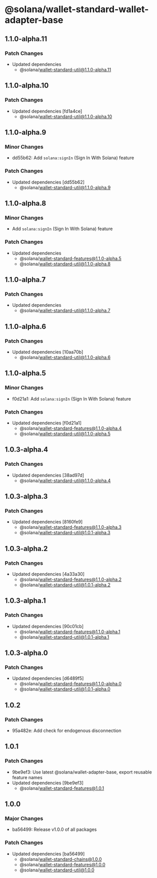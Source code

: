 # @solana/wallet-standard-wallet-adapter-base

## 1.1.0-alpha.11

### Patch Changes

-   Updated dependencies
    -   @solana/wallet-standard-util@1.1.0-alpha.11

## 1.1.0-alpha.10

### Patch Changes

-   Updated dependencies [fd1a4ce]
    -   @solana/wallet-standard-util@1.1.0-alpha.10

## 1.1.0-alpha.9

### Minor Changes

-   dd55b62: Add `solana:signIn` (Sign In With Solana) feature

### Patch Changes

-   Updated dependencies [dd55b62]
    -   @solana/wallet-standard-util@1.1.0-alpha.9

## 1.1.0-alpha.8

### Minor Changes

-   Add `solana:signIn` (Sign In With Solana) feature

### Patch Changes

-   Updated dependencies
    -   @solana/wallet-standard-features@1.1.0-alpha.5
    -   @solana/wallet-standard-util@1.1.0-alpha.8

## 1.1.0-alpha.7

### Patch Changes

-   Updated dependencies
    -   @solana/wallet-standard-util@1.1.0-alpha.7

## 1.1.0-alpha.6

### Patch Changes

-   Updated dependencies [10aa70b]
    -   @solana/wallet-standard-util@1.1.0-alpha.6

## 1.1.0-alpha.5

### Minor Changes

-   f0d21a1: Add `solana:signIn` (Sign In With Solana) feature

### Patch Changes

-   Updated dependencies [f0d21a1]
    -   @solana/wallet-standard-features@1.1.0-alpha.4
    -   @solana/wallet-standard-util@1.1.0-alpha.5

## 1.0.3-alpha.4

### Patch Changes

-   Updated dependencies [38ad97d]
    -   @solana/wallet-standard-util@1.1.0-alpha.4

## 1.0.3-alpha.3

### Patch Changes

-   Updated dependencies [8160fe9]
    -   @solana/wallet-standard-features@1.1.0-alpha.3
    -   @solana/wallet-standard-util@1.0.1-alpha.3

## 1.0.3-alpha.2

### Patch Changes

-   Updated dependencies [4a33a30]
    -   @solana/wallet-standard-features@1.1.0-alpha.2
    -   @solana/wallet-standard-util@1.0.1-alpha.2

## 1.0.3-alpha.1

### Patch Changes

-   Updated dependencies [90c01cb]
    -   @solana/wallet-standard-features@1.1.0-alpha.1
    -   @solana/wallet-standard-util@1.0.1-alpha.1

## 1.0.3-alpha.0

### Patch Changes

-   Updated dependencies [d6489f5]
    -   @solana/wallet-standard-features@1.1.0-alpha.0
    -   @solana/wallet-standard-util@1.0.1-alpha.0

## 1.0.2

### Patch Changes

-   95a482e: Add check for endogenous disconnection

## 1.0.1

### Patch Changes

-   9be9ef3: Use latest @solana/wallet-adapter-base, export reusable feature names
-   Updated dependencies [9be9ef3]
    -   @solana/wallet-standard-features@1.0.1

## 1.0.0

### Major Changes

-   ba56499: Release v1.0.0 of all packages

### Patch Changes

-   Updated dependencies [ba56499]
    -   @solana/wallet-standard-chains@1.0.0
    -   @solana/wallet-standard-features@1.0.0
    -   @solana/wallet-standard-util@1.0.0
